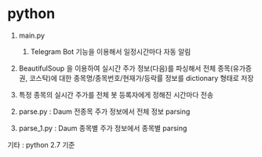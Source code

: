 # python

1. main.py

	1) Telegram Bot 기능을 이용해서 일정시간마다 자동 알림

  2) BeautifulSoup 을 이용하여 실시간 주가 정보(다음)를 파싱해서 전체 종목(유가증권, 코스탁)에 대한 종목명/종목번호/현재가/등락률 정보를 dictionary 형태로 저장
  
  3) 특정 종목의 실시간 주가를 전체 봇 등록자에게 정해진 시간마다 전송


2. parse.py : Daum 전종목 주가 정보에서 전체 정보 parsing
 

3. parse_1.py : Daum 종목별 주가 정보에서 종목별 parsing


기타 : python 2.7 기준

